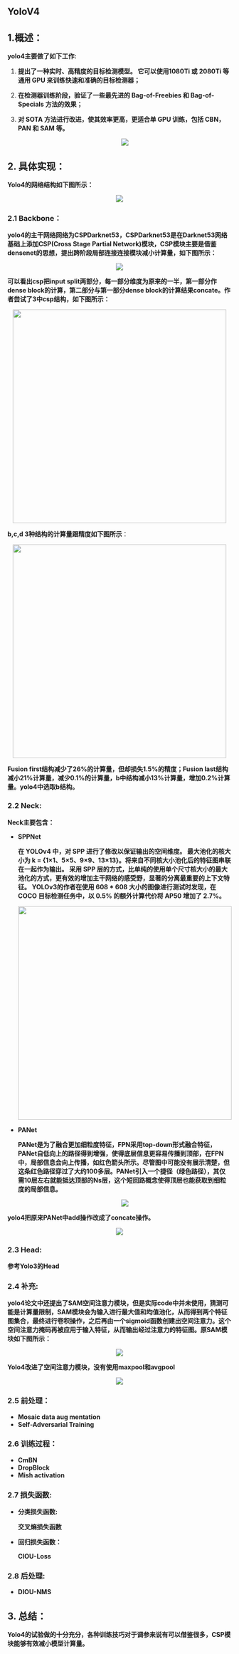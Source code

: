 ## YoloV4

## 1.概述：

**yolo4主要做了如下工作:**
1. **提出了一种实时、高精度的目标检测模型。 它可以使用1080Ti 或 2080Ti 等通用 GPU 来训练快速和准确的目标检测器；**

2. **在检测器训练阶段，验证了一些最先进的 Bag-of-Freebies 和 Bag-of-Specials 方法的效果；**

3. **对 SOTA 方法进行改进，使其效率更高，更适合单 GPU 训练，包括 CBN，PAN 和 SAM 等。** 

   <div align=center>
   <img src="https://pic2.zhimg.com/v2-e6c6869630e8f509ee5b902419b1036a_1440w.jpg?source=172ae18b" />
   </div>

## 2. 具体实现：

**Yolo4的网络结构如下图所示：**

<div align=center>
<img src="https://pic2.zhimg.com/v2-c72742e27545144bfb4736dc919b5169_r.jpg" />
</div>

### 2.1 Backbone：

**yolo4的主干网络网络为CSPDarknet53，CSPDarknet53是在Darknet53网络基础上添加CSP(Cross Stage Partial Network)模块，CSP模块主要是借鉴densenet的思想，提出跨阶段局部连接连接模块减小计算量，如下图所示：**

<div align=center>
<img src="https://note.youdao.com/yws/api/personal/file/WEBaf377aa4bb36576b1769092d8a3b0e6b?method=download&shareKey=02519484573a3dbf7fee7d5d16569d4a" />
</div>

**可以看出csp把input split两部分，每一部分维度为原来的一半，第一部分作dense block的计算，第二部分与第一部分dense block的计算结果concate。作者尝试了3中csp结构，如下图所示：**

<div align=center>
<img src="https://note.youdao.com/yws/api/personal/file/WEB07712d1026070cefd3288af2571d8873?method=download&shareKey=b73ed2e33e4de5518acfd275ffee3f03" width=480 height=480 />
</div>

**b,c,d 3种结构的计算量跟精度如下图所示**：

<div align=center>
<img src="https://note.youdao.com/yws/api/personal/file/WEB2854e959e22bb294f8569cf97b8dc7a3?method=download&shareKey=f0798b9b2dd3a8c2fddd3d361d8ae495" width=480 height=480 />
</div>

**Fusion first结构减少了26%的计算量，但却损失1.5%的精度；Fusion last结构减小21%计算量，减少0.1%的计算量，b中结构减小13%计算量，增加0.2%计算量。yolo4中选取b结构。**

### 2.2 Neck:

**Neck主要包含：**

* **SPPNet**

  **在 YOLOv4 中，对 SPP 进行了修改以保证输出的空间维度。 最大池化的核大小为 k = {1×1、5×5、9×9、13×13}。将来自不同核大小池化后的特征图串联在一起作为输出。 采用 SPP 层的方式，比单纯的使用单个尺寸核大小的最大池化的方式，更有效的增加主干网络的感受野，显著的分离最重要的上下文特征。 YOLOv3的作者在使用 608 * 608 大小的图像进行测试时发现，在 COCO 目标检测任务中，以 0.5% 的额外计算代价将 AP50 增加了 2.7%。**

  <div align=center>
  <img src="https://pic3.zhimg.com/80/v2-283b336822ad85eb919c5ac01680c362_720w.jpg" width=480 height=480 />
  </div>

* **PANet**

  **PANet是为了融合更加细粒度特征，FPN采用top-down形式融合特征，PANet自低向上的路径得到增强，使得底层信息更容易传播到顶部，在FPN中，局部信息会向上传播，如红色箭头所示。尽管图中可能没有展示清楚，但这条红色路径穿过了大约100多层。PANet引入一个捷径（绿色路径），其仅需10层左右就能抵达顶部的Ns层，这个短回路概念使得顶层也能获取到细粒度的局部信息。**

  <div align=center>
  <img src="https://pic2.zhimg.com/80/v2-8156b779caafa0b49cd6ffc402d28851_720w.jpg" />
  </div>

**yolo4把原来PANet中add操作改成了concate操作。**

<div align=center>
<img src="https://pic4.zhimg.com/80/v2-3c5634bb4a948bf9f332d807aed6093f_720w.jpg" />
</div>

### 2.3 Head:

**参考Yolo3的Head**

### 2.4 补充:

**yolo4论文中还提出了SAM空间注意力模块，但是实际code中并未使用，猜测可能是计算量限制，SAM模块会为输入进行最大值和均值池化，从而得到两个特征图集合，最终进行卷积操作，之后再由一个sigmoid函数创建出空间注意力。这个空间注意力掩码再被应用于输入特征，从而输出经过注意力的特征图。原SAM模块如下图所示：**

<div align=center>
<img src="https://img-blog.csdnimg.cn/20200711144033309.png?x-oss-process=image/watermark,type_ZmFuZ3poZW5naGVpdGk,shadow_10,text_aHR0cHM6Ly9ibG9nLmNzZG4ubmV0L1JvY2t5NjY4OA==,size_16,color_FFFFFF,t_70" />
</div>

**Yolo4改进了空间注意力模块，没有使用maxpool和avgpool**

<div align=center>
<img src="https://img-blog.csdnimg.cn/20200711144056568.png?x-oss-process=image/watermark,type_ZmFuZ3poZW5naGVpdGk,shadow_10,text_aHR0cHM6Ly9ibG9nLmNzZG4ubmV0L1JvY2t5NjY4OA==,size_16,color_FFFFFF,t_70" />
</div>

### 2.5 前处理：

- **Mosaic data aug mentation**
- **Self-Adversarial Training**

### 2.6  训练过程：

- **CmBN**
- **DropBlock**
- **Mish activation**

### 2.7 损失函数:

- **分类损失函数:**

  **交叉熵损失函数**

- **回归损失函数：**

  **CIOU-Loss**

### 2.8 后处理:

- **DIOU-NMS**


## 3. 总结：

**Yolo4的试验做的十分充分，各种训练技巧对于调参来说有可以借鉴很多，CSP模块能够有效减小模型计算量。**